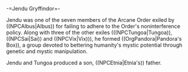 -=Jendu Gryffindor=-

Jendu was one of the seven members of the Arcane Order exiled by ((NPCAlbus|Albus)) for failing to adhere to the Order's noninterference policy. Along with three of the other exiles (((NPCTungoa|Tungoa)), ((NPCSai|Sai)) and ((NPCVix|Vix))), he formed ((OrgPandora|Pandora's Box)), a group devoted to bettering humanity's mystic potential through genetic and mystic manipulation.

Jendu and Tungoa produced a son, ((NPCEtnia|Etnia's)) father.
